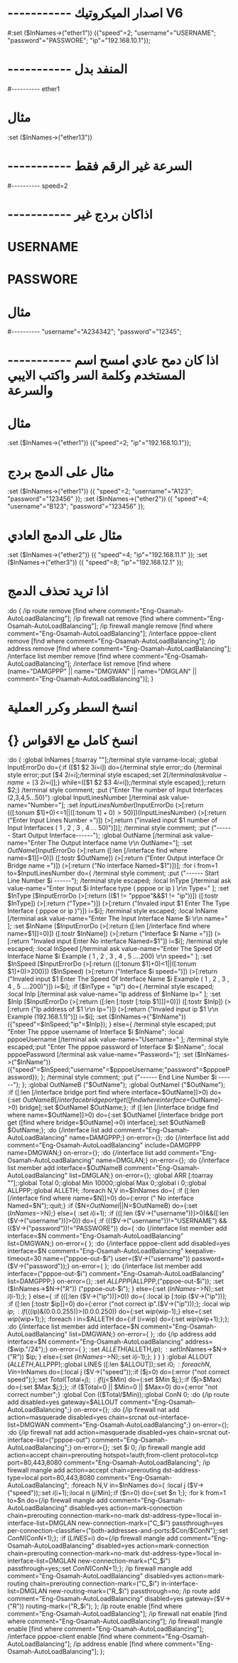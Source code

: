 # ----------- اصدار الميكروتيك V6

#:set ($InNames->("ether1"))  ({"speed"=2; "username"="USERNAME"; "password"="PASSWORE"; "ip"="192.168.10.1"});
# ----------- المنفد بدل 
#---------- ether1
# مثال
:set ($InNames->("ether13"))
# ----------- السرعة غير الرقم فقط
#---------- speed=2 
# ----------- اذاكان بردج غير 
#        USERNAME
#        PASSWORE
# مثال
#---------- "username"="A234342"; "password"="12345";
# ----------- اذا كان دمح عادي امسح اسم المستخدم وكلمة السر واكتب الايبي والسرعة
# مثال

:set ($InNames->("ether1"))  ({"speed"=2; "ip"="192.168.10.1"});

#  مثال على الدمج بردج
:set ($InNames->("ether1"))  ({ "speed"=2; "username"="A123"; "password"="123456"  });
:set ($InNames->("ether2"))  ({ "speed"=4; "username"="B123"; "password"="123456"  });
#  مثال على الدمج العادي
:set ($InNames->("ether2"))  ({ "speed"=4; "ip"="192.168.11.1" });
:set ($InNames->("ether3"))  ({ "speed"=8; "ip"="192.168.12.1" });
# اذا تريد تحذف الدمج 
:do {
/ip route remove  [find where comment="Eng-Osamah-AutoLoadBalancing"];
/ip firewall nat remove [find where comment="Eng-Osamah-AutoLoadBalancing"];
/ip firewall mangle remove [find where comment="Eng-Osamah-AutoLoadBalancing"];
/interface pppoe-client remove [find where comment="Eng-Osamah-AutoLoadBalancing"];
/ip address remove [find where comment="Eng-Osamah-AutoLoadBalancing"];
/interface list member remove [find where comment="Eng-Osamah-AutoLoadBalancing"];
/interface list remove [find where (name="DAMGPPP" || name="DMGWAN" || name="DMGLAN" || comment="Eng-Osamah-AutoLoadBalancing")];
}

#  انسخ السطر وكرر العملية
# {} انسخ كامل مع الاقواس 



:do {
:global InNames [:toarray ""];/terminal style varname-local;
:global InputErrorDo do={:if ([$1 $2 $3  i=$i]) do={/terminal style error;:do {/terminal style error;:put [$4 $2 i=$i];/terminal style escaped;:set $2 [/terminal ask value-name=[$3 $2 i=$i]];} while=([$1 $2 $3 $4 i=$i]);/terminal style escaped;};:return $2;}
/terminal style comment;
:put  ("Enter The number of Input Interfaces (2,3,4,5...50)")
:global InputLinesNumber [/terminal ask value-name="Number="];
:set $InputLinesNumber [$InputErrorDo (>[:return (([:tonum $1]+0)<=1||([:tonum $1]+0)>50)]) ($InputLinesNumber) (>[:return ("Enter Input Lines Number =")]) (>[:return ("invaled input $1 number of Input Interfaces ( 1 , 2 , 3 , 4 ... 50)")])];
/terminal style comment;
:put ("------ Start Output Interface------");
:global OutName [/terminal ask value-name="Enter The Output Interface name \r\n OutName="];
:set $OutName [$InputErrorDo (>[:return ([:len [/interface find where name=$1]]=0)]) ([:tostr $OutName]) (>[:return ("Enter Output interface Or Bridge name =")])  (>[:return ("No interface Named=$1")])];
:for i from=1 to=$InputLinesNumber do={  
    /terminal style comment;
    :put ("------ Start Line Number $i ------");
    /terminal style escaped;
    :local InType [/terminal ask value-name="Enter Input $i Interface type (  pppoe or ip ) \r\n Type=" ];
    :set $InType  [$InputErrorDo (>[:return (($1 != "pppoe"&&$1 != "ip"))]) ([:tostr $InType]) (>[:return ("Type=")]) (>[:return ("Invaled input $1 Enter The Type Interface (  pppoe or ip )")])  i=$i];
    /terminal style escaped;
    :local InName [/terminal ask value-name="Enter The Input Interface Name $i \r\n  name=" ];
    :set $InName  [$InputErrorDo (>[:return ([:len [/interface find where name=$1]]=0)]) ([:tostr $InName]) (>[:return ("Interface $i Name =")]) (>[:return "Invaled input Enter No interface Named=$1"])  i=$i];
    /terminal style escaped;
    :local InSpeed [/terminal ask value-name="Enter The Speed Of Interface Name $i Example ( 1 , 2 , 3 , 4 , 5 ....200)  \r\n speed=" ];
    :set $InSpeed [$InputErrorDo (>[:return (([:tonum $1]+0)<1||([:tonum $1]+0)>200)]) ($InSpeed) (>[:return ("Interface  $i speed=")]) (>[:return ("Invaled input $1 Enter The Speed Of Interface Name $i Example ( 1 , 2 , 3 , 4 , 5 ....200)")])  i=$i];
    :if ($InType = "ip") do={
    /terminal style escaped;
    :local InIp [/terminal ask value-name="Ip address of $InName Ip=" ];
    :set $InIp [$InputErrorDo (>[:return ([:len [:tostr [:toip $1]]]=0)]) ([:tostr $InIp]) (>[:return ("Ip address of $1  \r\n Ip=")]) (>[:return ("Invaled input ip $1 \r\n Example (192.168.1.1)")])  i=$i];
    :set ($InNames->("$InName")) ({"speed"=$InSpeed;"ip"=$InIp});
     } else={
    /terminal style escaped;:put "Enter The  pppoe username  of Interface $i $InName";
    :local pppoeUsername [/terminal ask value-name="Username="  ];
    /terminal style escaped;:put "Enter The pppoe password  of Interface $i $InName";
    :local pppoePassword [/terminal ask value-name="Password="];
    :set ($InNames->("$InName")) ({"speed"=$InSpeed;"username"=$pppoeUsername;"password"=$pppoePassword});
    };
    /terminal style comment;
    :put ("------ End Line Number $i ------");
};
:global OutNameB ("$OutName");
:global OutNameI ("$OutName");
:if ([:len [/interface bridge port find where interface=$OutName]]>0) do={:set $OutNameB [/interface bridge port get ([find where interface=$OutName]->0) bridge];:set $OutNameI $OutName;};
:if ([:len [/interface bridge find where name=$OutName]]>0) do={:set $OutNameI [/interface bridge port get ([find where bridge=$OutName]->0) interface];:set $OutNameB $OutName;};
:do {/interface list add comment="Eng-Osamah-AutoLoadBalancing" name=DAMGPPP;} on-error={};
:do {/interface list add comment="Eng-Osamah-AutoLoadBalancing" include=DAMGPPP name=DMGWAN;} on-error={};
:do {/interface list add comment="Eng-Osamah-AutoLoadBalancing" name=DMGLAN;} on-error={};
:do {/interface list member add interface=$OutNameB comment="Eng-Osamah-AutoLoadBalancing" list=DMGLAN;} on-error={};
:global ARR [:toarray ""];:global Total 0;:global Min 10000;:global Max 0;:global i 0;:global ALLPPP;:global ALLETH;
:foreach N,V in=$InNames do={
    :if ([:len [/interface find where name=$N]]=0) do={:error (" No interface Named=$N");:quit;}
    :if ($N=$OutNameI||$N=$OutNameB) do={:set ($InNames->$N);} else={
        :set $i ($i+1);
        :if (([:len ($V->("username"))]>0)&&([:len ($V->("username"))]>0)) do={
            :if ((($V->("username"))!="USERNAME") && (($V->("password"))!="PASSWORE")) do={
                :do {/interface list member add interface=$N comment="Eng-Osamah-AutoLoadBalancing" list=DMGWAN;} on-error={ };
                :do {/interface pppoe-client add disabled=yes interface=$N comment="Eng-Osamah-AutoLoadBalancing" keepalive-timeout=30 name=("pppoe-out-$i") user=($V->("username"))  password=($V->("password"));} on-error={ };
                :do {/interface list member add interface=("pppoe-out-$i") comment="Eng-Osamah-AutoLoadBalancing" list=DAMGPPP;} on-error={};
                :set $ALLPPP ($ALLPPP,("pppoe-out-$i"));
                :set ($InNames->$N->("R")) ("pppoe-out-$i");
            } else={:set ($InNames->$N);:set $i ($i-1);};
        } else={
            :if (([:len ($V->("ip"))]>0)) do={
                :local ip [:toip ($V->("ip"))];
                :if ([:len [:tostr $ip]]=0) do={:error ("not correct ip".($V->("ip")));};
                :local wip $ip;
                :if ((($ip)&(0.0.0.255))>(0.0.0.250)) do={:set $wip ($wip-1);} else={:set $wip ($wip+1);};
                :foreach i in=$ALLETH do={:if ($i=$wip) do={:set $wip ($wip+1);};};
                :do {/interface list member add interface=$N comment="Eng-Osamah-AutoLoadBalancing" list=DMGWAN;} on-error={ };
                :do {/ip address add interface=$N comment="Eng-Osamah-AutoLoadBalancing" address=($wip."/24");} on-error={ };
                :set $ALLETH ($ALLETH,$ip);
                :set ($InNames->$N->("R")) $ip;
            } else={:set ($InNames->$N);:set $i ($i-1);};
        }
    }
}
:global ALLOUT ($ALLETH,$ALLPPP);:global LINES ([:len $ALLOUT]);:set $i 0;
:foreach N,V in=$InNames do={:local j ($V->("speed"));:if ($j=0) do={:error ("not correct speed");};:set $Total ($Total+$j);:if ($j<$Min) do={:set $Min $j;};:if ($j>$Max) do={:set $Max $j;};};
:if ($Total=0 || $Min=0 || $Max=0) do={:error "not correct number";} 
:global Con (($Total/$Min));:global ConN 0;
:do {/ip route add disabled=yes gateway=$ALLOUT comment="Eng-Osamah-AutoLoadBalancing";} on-error={};
:do {/ip firewall nat add action=masquerade disabled=yes chain=srcnat out-interface-list=DMGWAN comment="Eng-Osamah-AutoLoadBalancing";} on-error={};
:do {/ip firewall nat add action=masquerade disabled=yes chain=srcnat out-interface-list=("pppoe-out") comment="Eng-Osamah-AutoLoadBalancing";} on-error={};
:set $i 0;
/ip firewall mangle add action=accept chain=prerouting hotspot=!auth,from-client protocol=tcp port=80,443,8080 comment="Eng-Osamah-AutoLoadBalancing";
/ip firewall mangle add action=accept chain=prerouting dst-address-type=local port=80,443,8080 comment="Eng-Osamah-AutoLoadBalancing";
:foreach N,V in=$InNames do={
:local j ($V->("speed"));:set $i ($i+1);:local n ($j/$Min);:if ($n=0) do={:set $n 1;};
:for k from=1 to=$n do={/ip firewall mangle add comment="Eng-Osamah-AutoLoadBalancing" disabled=yes action=mark-connection chain=prerouting connection-mark=no-mark dst-address-type=!local in-interface-list=DMGLAN new-connection-mark=("C_$i") passthrough=yes per-connection-classifier=("both-addresses-and-ports:$Con/$ConN");:set $ConN ($ConN+1);};
:if ($LINES=$i) do={/ip firewall mangle add comment="Eng-Osamah-AutoLoadBalancing" disabled=yes action=mark-connection chain=prerouting connection-mark=no-mark dst-address-type=!local in-interface-list=DMGLAN new-connection-mark=("C_$i") passthrough=yes;:set $ConN ($ConN+1);};
/ip firewall mangle add comment="Eng-Osamah-AutoLoadBalancing" disabled=yes action=mark-routing chain=prerouting connection-mark=("C_$i") in-interface-list=DMGLAN new-routing-mark=("R_$i") passthrough=no;
/ip route add comment="Eng-Osamah-AutoLoadBalancing" disabled=yes gateway=($V->("R")) routing-mark=("R_$i");
};
/ip route enable  [find where comment="Eng-Osamah-AutoLoadBalancing"];
/ip firewall nat enable [find where comment="Eng-Osamah-AutoLoadBalancing"];
/ip firewall mangle enable [find where comment="Eng-Osamah-AutoLoadBalancing"];
/interface pppoe-client enable [find where comment="Eng-Osamah-AutoLoadBalancing"];
/ip address enable [find where comment="Eng-Osamah-AutoLoadBalancing"];
};
